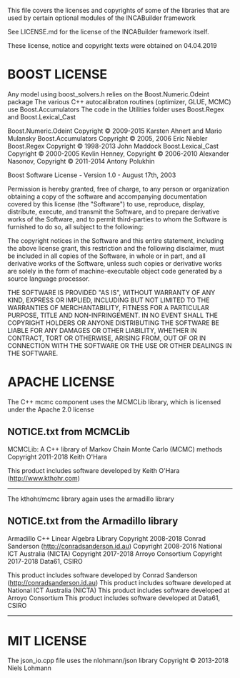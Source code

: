 

This file covers the licenses and copyrights of some of the libraries that are used by certain optional modules of the INCABuilder framework

See LICENSE.md for the license of the INCABuilder framework itself.

These license, notice and copyright texts were obtained on 04.04.2019


# BOOST LICENSE

Any model using boost_solvers.h relies on the Boost.Numeric.Odeint package
The various C++ autocalibraton routines (optimizer, GLUE, MCMC) use Boost.Accumulators
The code in the Utilities folder uses Boost.Regex and Boost.Lexical_Cast

Boost.Numeric.Odeint Copyright © 2009-2015 Karsten Ahnert and Mario Mulansky
Boost.Accumulators Copyright © 2005, 2006 Eric Niebler
Boost.Regex Copyright © 1998-2013 John Maddock
Boost.Lexical_Cast Copyright © 2000-2005 Kevlin Henney, Copyright © 2006-2010 Alexander Nasonov, Copyright © 2011-2014 Antony Polukhin 


Boost Software License - Version 1.0 - August 17th, 2003

Permission is hereby granted, free of charge, to any person or organization
obtaining a copy of the software and accompanying documentation covered by
this license (the "Software") to use, reproduce, display, distribute,
execute, and transmit the Software, and to prepare derivative works of the
Software, and to permit third-parties to whom the Software is furnished to
do so, all subject to the following:

The copyright notices in the Software and this entire statement, including
the above license grant, this restriction and the following disclaimer,
must be included in all copies of the Software, in whole or in part, and
all derivative works of the Software, unless such copies or derivative
works are solely in the form of machine-executable object code generated by
a source language processor.

THE SOFTWARE IS PROVIDED "AS IS", WITHOUT WARRANTY OF ANY KIND, EXPRESS OR
IMPLIED, INCLUDING BUT NOT LIMITED TO THE WARRANTIES OF MERCHANTABILITY,
FITNESS FOR A PARTICULAR PURPOSE, TITLE AND NON-INFRINGEMENT. IN NO EVENT
SHALL THE COPYRIGHT HOLDERS OR ANYONE DISTRIBUTING THE SOFTWARE BE LIABLE
FOR ANY DAMAGES OR OTHER LIABILITY, WHETHER IN CONTRACT, TORT OR OTHERWISE,
ARISING FROM, OUT OF OR IN CONNECTION WITH THE SOFTWARE OR THE USE OR OTHER
DEALINGS IN THE SOFTWARE.


# APACHE LICENSE

The C++ mcmc component uses the MCMCLib library, which is licensed under the Apache 2.0 license

## NOTICE.txt from MCMCLib
MCMCLib: A C++ library of Markov Chain Monte Carlo (MCMC) methods
Copyright 2011-2018 Keith O'Hara

This product includes software developed by Keith O'Hara (http://www.kthohr.com)
*****

The kthohr/mcmc library again uses the armadillo library

## NOTICE.txt from the Armadillo library
Armadillo C++ Linear Algebra Library
Copyright 2008-2018 Conrad Sanderson (http://conradsanderson.id.au)
Copyright 2008-2016 National ICT Australia (NICTA)
Copyright 2017-2018 Arroyo Consortium
Copyright 2017-2018 Data61, CSIRO

This product includes software developed by Conrad Sanderson (http://conradsanderson.id.au)
This product includes software developed at National ICT Australia (NICTA)
This product includes software developed at Arroyo Consortium
This product includes software developed at Data61, CSIRO
*****


# MIT LICENSE

The json_io.cpp file uses the nlohmann/json library Copyright © 2013-2018 Niels Lohmann





